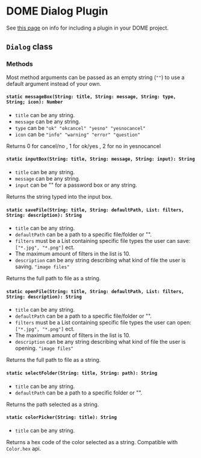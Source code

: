 # DOME Dialog Plugin

See [this page](https://domeengine.com/modules/plugin) on info for including a plugin in your DOME project.

## `Dialog` class

### Methods

Most method arguments can be passed as an empty string (`""`) to use a default argument instead of your own.

#### `static messageBox(String: title, String: message, String: type, String; icon): Number`
- `title` can be any string.
- `message` can be any string.
- `type` can be `"ok" "okcancel" "yesno" "yesnocancel"`
- `icon` can be `"info" "warning" "error" "question"`

Returns 0 for cancel/no , 1 for ok/yes , 2 for no in yesnocancel

#### `static inputBox(String: title, String: message, String: input): String`
- `title` can be any string.
- `message` can be any string.
- `input` can be "" for a password box or any string.

Returns the string typed into the input box.

#### `static saveFile(String: title, String: defaultPath, List: filters, String: description): String`
- `title` can be any string.
- `defaultPath` can be a path to a specific file/folder or "".
- `filters` must be a List containing specific file types the user can save: `["*.jpg", "*.png"]` ect.
- The maximum amount of filters in the list is 10.
- `description` can be any string describing what kind of file the user is saving. `"image files"`

Returns the full path to file as a string.

#### `static openFile(String: title, String: defaultPath, List: filters, String: description): String`
- `title` can be any string.
- `defaultPath` can be a path to a specific file/folder or "".
- `filters` must be a List containing specific file types the user can open: `["*.jpg", "*.png"]` ect.
- The maximum amount of filters in the list is 10.
- `description` can be any string describing what kind of file the user is opening. `"image files"`

Returns the full path to file as a string.

#### `static selectFolder(String: title, String: path): String`
- `title` can be any string.
- `defaultPath` can be a path to a specific folder or "".

Returns the path selected as a string.

#### `static colorPicker(String: title): String`
- `title` can be any string.

Returns a hex code of the color selected as a string. Compatible with `Color.hex` api.